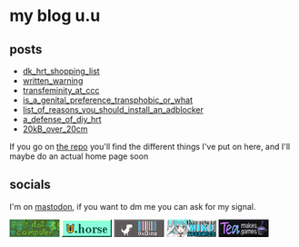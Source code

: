 # my blog u.u

## posts
- [dk_hrt_shopping_list](dk_hrt_shopping_list)
- [written_warning](written_warning)
- [transfeminity_at_ccc](transfeminity_at_ccc)
- [is_a_genital_preference_transphobic_or_what](is_a_genital_preference_transphobic_or_what)
- [list_of_reasons_you_should_install_an_adblocker](list_of_reasons_you_should_install_an_adblocker)
- [a_defense_of_diy_hrt](a_defense_of_diy_hrt)
- [20kB_over_20cm](20kB_over_20cm)

If you go on [the repo](https://github.com/FuzzyLitchi/FuzzyLitchi.github.io) you'll find the different things I've put on here, and I'll maybe do an actual home page soon

## socials

I'm on [mastodon](https://queer.party/@polly), if you want to dm me you can ask for my signal.

[![blog.polly.computer](88x31/blog.polly.computer.png)](https://blog.polly.computer)
[![lyra.horse](88x31/lyra.horse.png)](https://lyra.horse)
[![hexadecimaldinosaur.com](88x31/hexadecimaldinosaur.com.png)](https://hexadecimaldinosaur.com)
![this site is miku approved](88x31/miku.gif)
[![teamakes.games](88x31/teamakes.games.gif)](https://teamakes.games)
